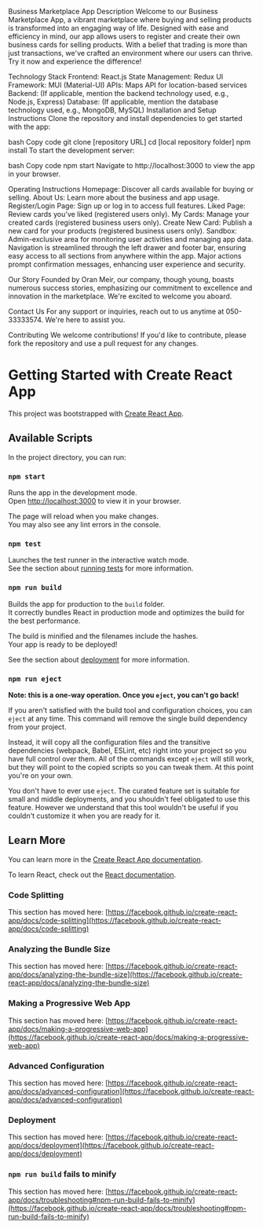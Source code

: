 Business Marketplace App
Description
Welcome to our Business Marketplace App, a vibrant marketplace where buying and selling products is transformed into an engaging way of life. Designed with ease and efficiency in mind, our app allows users to register and create their own business cards for selling products. With a belief that trading is more than just transactions, we've crafted an environment where our users can thrive. Try it now and experience the difference!

Technology Stack
Frontend: React.js
State Management: Redux
UI Framework: MUI (Material-UI)
APIs: Maps API for location-based services
Backend: (If applicable, mention the backend technology used, e.g., Node.js, Express)
Database: (If applicable, mention the database technology used, e.g., MongoDB, MySQL)
Installation and Setup Instructions
Clone the repository and install dependencies to get started with the app:

bash
Copy code
git clone [repository URL]
cd [local repository folder]
npm install
To start the development server:

bash
Copy code
npm start
Navigate to http://localhost:3000 to view the app in your browser.

Operating Instructions
Homepage: Discover all cards available for buying or selling.
About Us: Learn more about the business and app usage.
Register/Login Page: Sign up or log in to access full features.
Liked Page: Review cards you've liked (registered users only).
My Cards: Manage your created cards (registered business users only).
Create New Card: Publish a new card for your products (registered business users only).
Sandbox: Admin-exclusive area for monitoring user activities and managing app data.
Navigation is streamlined through the left drawer and footer bar, ensuring easy access to all sections from anywhere within the app. Major actions prompt confirmation messages, enhancing user experience and security.

Our Story
Founded by Oran Meir, our company, though young, boasts numerous success stories, emphasizing our commitment to excellence and innovation in the marketplace. We're excited to welcome you aboard.

Contact Us
For any support or inquiries, reach out to us anytime at 050-33333574. We're here to assist you.

Contributing
We welcome contributions! If you'd like to contribute, please fork the repository and use a pull request for any changes.

# Getting Started with Create React App

This project was bootstrapped with [Create React App](https://github.com/facebook/create-react-app).

## Available Scripts

In the project directory, you can run:

### `npm start`

Runs the app in the development mode.\
Open [http://localhost:3000](http://localhost:3000) to view it in your browser.

The page will reload when you make changes.\
You may also see any lint errors in the console.

### `npm test`

Launches the test runner in the interactive watch mode.\
See the section about [running tests](https://facebook.github.io/create-react-app/docs/running-tests) for more information.

### `npm run build`

Builds the app for production to the `build` folder.\
It correctly bundles React in production mode and optimizes the build for the best performance.

The build is minified and the filenames include the hashes.\
Your app is ready to be deployed!

See the section about [deployment](https://facebook.github.io/create-react-app/docs/deployment) for more information.

### `npm run eject`

**Note: this is a one-way operation. Once you `eject`, you can't go back!**

If you aren't satisfied with the build tool and configuration choices, you can `eject` at any time. This command will remove the single build dependency from your project.

Instead, it will copy all the configuration files and the transitive dependencies (webpack, Babel, ESLint, etc) right into your project so you have full control over them. All of the commands except `eject` will still work, but they will point to the copied scripts so you can tweak them. At this point you're on your own.

You don't have to ever use `eject`. The curated feature set is suitable for small and middle deployments, and you shouldn't feel obligated to use this feature. However we understand that this tool wouldn't be useful if you couldn't customize it when you are ready for it.

## Learn More

You can learn more in the [Create React App documentation](https://facebook.github.io/create-react-app/docs/getting-started).

To learn React, check out the [React documentation](https://reactjs.org/).

### Code Splitting

This section has moved here: [https://facebook.github.io/create-react-app/docs/code-splitting](https://facebook.github.io/create-react-app/docs/code-splitting)

### Analyzing the Bundle Size

This section has moved here: [https://facebook.github.io/create-react-app/docs/analyzing-the-bundle-size](https://facebook.github.io/create-react-app/docs/analyzing-the-bundle-size)

### Making a Progressive Web App

This section has moved here: [https://facebook.github.io/create-react-app/docs/making-a-progressive-web-app](https://facebook.github.io/create-react-app/docs/making-a-progressive-web-app)

### Advanced Configuration

This section has moved here: [https://facebook.github.io/create-react-app/docs/advanced-configuration](https://facebook.github.io/create-react-app/docs/advanced-configuration)

### Deployment

This section has moved here: [https://facebook.github.io/create-react-app/docs/deployment](https://facebook.github.io/create-react-app/docs/deployment)

### `npm run build` fails to minify

This section has moved here: [https://facebook.github.io/create-react-app/docs/troubleshooting#npm-run-build-fails-to-minify](https://facebook.github.io/create-react-app/docs/troubleshooting#npm-run-build-fails-to-minify)
